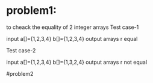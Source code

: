 # problem1:
to cheack the equality of 2 integer arrays 
Test case-1

input 
 a[]={1,2,3,4}
 b[]={1,2,3,4}
 output
 arrays r equal
 
 Test case-2
 
 input
 a[]={1,2,3,4}
 b[]={1,3,2,4}
 output
 arrays r not equal
 
 #problem2
